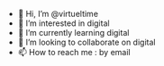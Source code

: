 - 👋 Hi, I’m @virtueltime
- 👀 I’m interested in digital
- 🌱 I’m currently learning digital 
- 💞️ I’m looking to collaborate on digital
- 📫 How to reach me : by email

<!---
virtueltime/virtueltime is a ✨ special ✨ repository because its `README.md` (this file) appears on your GitHub profile.
You can click the Preview link to take a look at your changes.
--->
